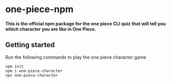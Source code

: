 # one-piece-npm

#### This is the official npm package for the one piece CLI quiz that will tell you which character you are like in One Piece.

## Getting started

Run the following commands to play the one piece character game

```
npm init
npm i one-piece-character
npx one-piece-character
```
